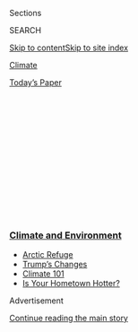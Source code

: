 <div id="app">

<div>

<div>

<div>

<div class="NYTAppHideMasthead css-1q2w90k e1suatyy0">

<div class="section css-ui9rw0 e1suatyy2">

<div class="css-eph4ug er09x8g0">

<div class="css-6n7j50">

</div>

<span class="css-1dv1kvn">Sections</span>

<div class="css-10488qs">

<span class="css-1dv1kvn">SEARCH</span>

</div>

[Skip to content](#site-content)[Skip to site
index](#site-index)

</div>

<div id="masthead-section-label" class="css-1wr3we4 eaxe0e00">

[Climate](https://www.nytimes3xbfgragh.onion/section/climate)

</div>

<div class="css-10698na e1huz5gh0">

</div>

</div>

<div id="masthead-bar-one" class="section hasLinks css-15hmgas e1csuq9d3">

<div class="css-uqyvli e1csuq9d0">

</div>

<div class="css-1uqjmks e1csuq9d1">

</div>

<div class="css-9e9ivx">

[](https://myaccount.nytimes3xbfgragh.onion/auth/login?response_type=cookie&client_id=vi)

</div>

<div class="css-1bvtpon e1csuq9d2">

[Today’s
Paper](https://www.nytimes3xbfgragh.onion/section/todayspaper)

</div>

</div>

</div>

</div>

<div data-aria-hidden="false">

<div id="site-content" data-role="main">

<div>

<div class="css-1aor85t" style="opacity:0.000000001;z-index:-1;visibility:hidden">

<div class="css-1hqnpie">

<div class="css-epjblv">

<span class="css-17xtcya">[Climate](/section/climate)</span><span class="css-x15j1o">|</span><span class="css-fwqvlz">Era
of ‘Biological Annihilation’ Is Underway, Scientists
Warn</span>

</div>

<div class="css-k008qs">

<div class="css-1iwv8en">

<span class="css-18z7m18"></span>

<div>

</div>

</div>

<span class="css-1n6z4y">https://nyti.ms/2vaaBMI</span>

<div class="css-1705lsu">

<div class="css-4xjgmj">

<div class="css-4skfbu" data-role="toolbar" data-aria-label="Social Media Share buttons, Save button, and Comments Panel with current comment count" data-testid="share-tools">

  - 
  - 
  - 
  - 
    
    <div class="css-6n7j50">
    
    </div>

  - 

</div>

</div>

</div>

</div>

</div>

</div>

<div class="css-13pd83m">

<div class="css-l9svim">

### [<span class="css-pa1jbp"><span class="css-1rxm0ex">Climate and</span><span class="css-1rxm0ex"> Environment</span></span>](https://www.nytimes3xbfgragh.onion/section/climate?name=styln-climate&region=TOP_BANNER&variant=undefined&block=storyline_menu_recirc&action=click&pgtype=Article&impression_id=52ca3100-e39b-11ea-84b4-99a32c8d6878)

  - <span class="css-ousu42">[Arctic
    Refuge](https://www.nytimes3xbfgragh.onion/2020/08/17/climate/alaska-oil-drilling-anwr.html?name=styln-climate&region=TOP_BANNER&variant=undefined&block=storyline_menu_recirc&action=click&pgtype=Article&impression_id=52ca3101-e39b-11ea-84b4-99a32c8d6878)</span>
  - <span class="css-ousu42">[Trump’s
    Changes](https://www.nytimes3xbfgragh.onion/interactive/2020/climate/trump-environment-rollbacks.html?name=styln-climate&region=TOP_BANNER&variant=undefined&block=storyline_menu_recirc&action=click&pgtype=Article&impression_id=52ca3102-e39b-11ea-84b4-99a32c8d6878)</span>
  - <span class="css-ousu42">[Climate 101](https://www.nytimes3xbfgragh.onion/interactive/2020/04/19/climate/climate-crash-course-1.html?name=styln-climate&region=TOP_BANNER&variant=undefined&block=storyline_menu_recirc&action=click&pgtype=Article&impression_id=52ca3103-e39b-11ea-84b4-99a32c8d6878)</span>
  - <span class="css-ousu42">[Is Your Hometown
    Hotter?](https://www.nytimes3xbfgragh.onion/interactive/2018/08/30/climate/how-much-hotter-is-your-hometown.html?name=styln-climate&region=TOP_BANNER&variant=undefined&block=storyline_menu_recirc&action=click&pgtype=Article&impression_id=52ca5810-e39b-11ea-84b4-99a32c8d6878)</span>

</div>

</div>

<div id="top-wrapper" class="css-1sy8kpn">

<div id="top-slug" class="css-l9onyx">

Advertisement

</div>

[Continue reading the main
story](#after-top)

<div class="ad top-wrapper" style="text-align:center;height:100%;display:block;min-height:250px">

<div id="top" class="place-ad" data-position="top" data-size-key="top">

</div>

</div>

<div id="after-top">

</div>

</div>

<div id="sponsor-wrapper" class="css-1hyfx7x">

<div id="sponsor-slug" class="css-19vbshk">

Supported by

</div>

[Continue reading the main
story](#after-sponsor)

<div id="sponsor" class="ad sponsor-wrapper" style="text-align:center;height:100%;display:block">

</div>

<div id="after-sponsor">

</div>

</div>

<div class="css-1vkm6nb ehdk2mb0">

# Era of ‘Biological Annihilation’ Is Underway, Scientists Warn

</div>

<div class="css-79elbk" data-testid="photoviewer-wrapper">

<div class="css-z3e15g" data-testid="photoviewer-wrapper-hidden">

</div>

<div class="css-1a48zt4 ehw59r15" data-testid="photoviewer-children">

![<span class="css-16f3y1r e13ogyst0" data-aria-hidden="true">Clockwise
from top left: A rare male king cheetah, a lion, a pangolin and a
orangutan, all members of species that have experienced sharp declines
in recent
decades.</span><span class="css-cnj6d5 e1z0qqy90" itemprop="copyrightHolder"><span class="css-1ly73wi e1tej78p0">Credit...</span><span><span>Clockwise
from top left: John Wessels/Agence France-Presse — Getty Images, Ben
Curtis/Associated Press, Roslan Rahman/Agence France-Presse — Getty
Images, Ulet Ifansasti for The New York
Times</span></span></span>](https://static01.graylady3jvrrxbe.onion/images/2017/07/12/world/12CLIMATEPOD-COMBO/CLIMATEPOD-COMBO-articleInline.jpg?quality=75&auto=webp&disable=upscale)

</div>

</div>

<div class="css-xt80pu e12qa4dv0">

<div class="css-18e8msd">

<div class="css-vp77d3 epjyd6m0">

<div class="css-1baulvz">

By [<span class="css-1baulvz last-byline" itemprop="name">Tatiana
Schlossberg</span>](https://www.nytimes3xbfgragh.onion/by/tatiana-schlossberg)

</div>

</div>

  - July 11,
    2017

  - 
    
    <div class="css-4xjgmj">
    
    <div class="css-d8bdto" data-role="toolbar" data-aria-label="Social Media Share buttons, Save button, and Comments Panel with current comment count" data-testid="share-tools">
    
      - 
      - 
      - 
      - 
        
        <div class="css-6n7j50">
        
        </div>
    
      - 
    
    </div>
    
    </div>

</div>

<div class="css-tk9fsr">

[阅读简体中文版](https://cn.nytstyle.com/science/20170712/mass-extinction-animal-species "Read in Simplified Chinese")[Leer
en
español](https://www.nytimes3xbfgragh.onion/es/2017/07/14/aniquilacion-biologica-extincion-especies "Read in Spanish")

</div>

</div>

<div class="section meteredContent css-1r7ky0e" name="articleBody" itemprop="articleBody">

<div class="css-1fanzo5 StoryBodyCompanionColumn">

<div class="css-53u6y8">

From the common barn swallow to the exotic giraffe, thousands of animal
species are in precipitous decline, a sign that an irreversible era of
mass extinction is underway, new research finds.

[The
study](http://m.pnas.org/content/early/2017/07/05/1704949114.full.pdf),
published Monday in the Proceedings of the National Academy of Sciences,
calls the current decline in animal populations a “global epidemic” and
part of the “ongoing [sixth mass
extinction](http://www.newyorker.com/magazine/2009/05/25/the-sixth-extinction)”
caused in large measure by human destruction of animal habitats. The
previous five extinctions were caused by natural phenomena.

Gerardo Ceballos, a researcher at the Universidad Nacional Autónoma de
México in Mexico City, acknowledged that the study is written in
unusually alarming tones for an academic research paper. “It wouldn’t be
ethical right now not to speak in this strong language to call attention
to the severity of the problem,” he said.

Dr. Ceballos emphasized that he and his co-authors, [Paul R.
Ehrlich](https://ccb.stanford.edu/paul-r-ehrlich) and Rodolfo Dirzo,
both professors at Stanford University, are not alarmists, but are using
scientific data to back up their assertions that significant population
decline and possible mass extinction of species all over the world may
be imminent, and that both have been underestimated by many other
scientists.

</div>

</div>

<div class="css-1fanzo5 StoryBodyCompanionColumn">

<div class="css-53u6y8">

The study’s authors looked at reductions in a species’ range — a result
of factors like habitat degradation, pollution and climate change, among
others — and extrapolated from that how many populations have been lost
or are in decline, a method that they said [is used by the International
Union for Conservation of
Nature](http://www.iucnredlist.org/static/categories_criteria_3_1).

<div id="NYT_MAIN_CONTENT_1_REGION" class="css-9tf9ac">

<div>

<div id="styln-prism-guide-1593610178459" class="section interactive-content interactive-size-medium css-1ftcdic">

<div class="css-17ih8de interactive-body">

<div id="prism-freeform-block-37797" class="css-19mumt8" data-role="complementary" data-storyline="Climate and Environment" data-truncated="false" tabindex="0">

<div class="css-a8d9oz">

<div>

[](https://www.nytimes3xbfgragh.onion/section/climate?action=click&pgtype=Article&state=default&region=MAIN_CONTENT_1&context=storylines_keepup)

### Climate and Environment ›

#### Keep Up on the Latest Climate News

Updated Aug. 18, 2020

Here’s what you need to know this week:

  -   - Five automakers [sealed a binding
        agreement](https://www.nytimes3xbfgragh.onion/2020/08/17/climate/california-automakers-pollution.html?action=click&pgtype=Article&state=default&region=MAIN_CONTENT_1&context=storylines_keepup)
        with California to follow the state’s stricter tailpipe
        emissions rules.
      - The Trump administration[eliminated a major methane
        rule](https://www.nytimes3xbfgragh.onion/2020/08/13/climate/trump-methane.html?action=click&pgtype=Article&state=default&region=MAIN_CONTENT_1&context=storylines_keepup),
        even as leaks are worsening, in a decision that researchers
        warned ignored science.
      - Climate change leaders said [the vice-presidential choice of
        Kamala
        Harris](https://www.nytimes3xbfgragh.onion/2020/08/12/climate/kamala-harris-environmental-justice.html?action=click&pgtype=Article&state=default&region=MAIN_CONTENT_1&context=storylines_keepup)
        signaled that Democrats will have a focus on environmental
        justice.

<div id="styln-survey-component-37797" class="styln-survey-component">

</div>

</div>

</div>

</div>

</div>

</div>

</div>

</div>

They found that about 30 percent of all land vertebrates — mammals,
birds, reptiles and amphibians — are experiencing declines and local
population losses. In most parts of the world, mammal populations are
losing 70 percent of their members because of habitat loss.

In particular, they cite cheetahs, which have declined to around 7,000
members; Borneo and Sumatran orangutans, of which fewer than 5,000
remain; populations of African lions, which have declined by 43 percent
since 1993; pangolins, which have been “decimated”; and [giraffes, whose
four
species](https://www.nytimes3xbfgragh.onion/2016/09/09/science/a-quadruple-take-on-the-giraffe-its-four-species-not-one.html)
now number under 100,000 members.

The study defines populations as the number of individuals in a given
species in a 10,000-square-kilometer unit of habitat, known as a
quadrat.

Jonathan Losos, a biology professor at Harvard, said that he was not
aware of other papers that have used this method, but that it was “a
reasonable first pass” at estimating the extent of species decline and
population loss.

</div>

</div>

<div class="css-1fanzo5 StoryBodyCompanionColumn">

<div class="css-53u6y8">

Dr. Losos also noted that giving precise estimates of wildlife
populations was difficult, in part because scientists do not always
agree on what defines a population, which makes the question inherently
subjective.

Despite those issues, Dr. Losos said, “I think it’s a very important and
troubling paper that documents that the problems we have with
biodiversity are much greater than commonly thought.”

The authors of the paper suggest that previous estimates of global
extinction rates have been too low, in part because scientists have been
too focused on complete extinction of a species. Two vertebrate species
are estimated to go extinct every year, which the authors wrote “does
not generate enough public concern,” and lends the impression that many
species are not severely threatened, or that mass extinction is a
distant catastrophe.

Conservatively, scientists estimate that 200 species have gone extinct
in the past 100 years; the “normal” extinction rate over the past two
million years has been that two species go extinct every 100 years
because of evolutionary and other factors.

Rather than extinctions, the paper looks at how populations are doing:
the disappearance of entire populations, and the decrease of the number
of individuals within a population. Over all, they found this phenomenon
is occurring globally, but that tropical regions, which have the
greatest biodiversity, are experiencing the greatest loss in numbers,
and that temperate regions are seeing higher proportions of population
loss. Dr. Ehrlich, who rose to prominence in the 1960s after he wrote
“[The Population
Bomb](https://www.nytimes3xbfgragh.onion/2015/06/01/us/the-unrealized-horrors-of-population-explosion.html?mcubz=1),”
a book that predicted the imminent collapse of humanity because of
overpopulation, said he saw a similar phenomenon in the animal world as
a result of human activity.

“There is only one overall solution, and that is to reduce the scale of
the human enterprise,” he said. “Population growth and increasing
consumption among the rich is driving it.”

He and Dr. Ceballos said that habitat destruction — deforestation for
agriculture, for example — and pollution were the primary culprits, but
that climate change exacerbates both problems. Accelerating
deforestation and rising carbon pollution are likely to make climate
change worse, which could have disastrous consequences for the ability
of many species to survive on earth.

</div>

</div>

<div class="css-1fanzo5 StoryBodyCompanionColumn">

<div class="css-53u6y8">

Dr. Ceballos struck a slightly more hopeful tone, adding that some
species have been able to rebound when some of these pressures are taken
away.

Dr. Ehrlich, however, continued to sound the alarm. “We’re toxifying the
entire planet,” he said.

When asked about the clear advocacy position the paper has taken, a
rarity in scientific literature, he said, “Scientists don’t give up
their responsibility as citizens to say what they think about the data
that they’re gathering.”

</div>

</div>

</div>

<div>

</div>

<div>

</div>

<div>

</div>

<div>

<div id="bottom-wrapper" class="css-1ede5it">

<div id="bottom-slug" class="css-l9onyx">

Advertisement

</div>

[Continue reading the main
story](#after-bottom)

<div id="bottom" class="ad bottom-wrapper" style="text-align:center;height:100%;display:block;min-height:90px">

</div>

<div id="after-bottom">

</div>

</div>

</div>

</div>

</div>

## Site Index

<div>

</div>

## Site Information Navigation

  - [© <span>2020</span> <span>The New York Times
    Company</span>](https://help.nytimes3xbfgragh.onion/hc/en-us/articles/115014792127-Copyright-notice)

<!-- end list -->

  - [NYTCo](https://www.nytco.com/)
  - [Contact
    Us](https://help.nytimes3xbfgragh.onion/hc/en-us/articles/115015385887-Contact-Us)
  - [Work with us](https://www.nytco.com/careers/)
  - [Advertise](https://nytmediakit.com/)
  - [T Brand Studio](http://www.tbrandstudio.com/)
  - [Your Ad
    Choices](https://www.nytimes3xbfgragh.onion/privacy/cookie-policy#how-do-i-manage-trackers)
  - [Privacy](https://www.nytimes3xbfgragh.onion/privacy)
  - [Terms of
    Service](https://help.nytimes3xbfgragh.onion/hc/en-us/articles/115014893428-Terms-of-service)
  - [Terms of
    Sale](https://help.nytimes3xbfgragh.onion/hc/en-us/articles/115014893968-Terms-of-sale)
  - [Site
    Map](https://spiderbites.nytimes3xbfgragh.onion)
  - [Help](https://help.nytimes3xbfgragh.onion/hc/en-us)
  - [Subscriptions](https://www.nytimes3xbfgragh.onion/subscription?campaignId=37WXW)

</div>

</div>

</div>

</div>
